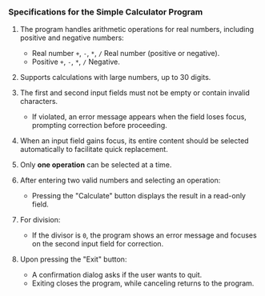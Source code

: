 ### Specifications for the Simple Calculator Program

1. The program handles arithmetic operations for real numbers, including positive and negative numbers:
   - Real number `+`, `-`, `*`, `/` Real number (positive or negative).
   - Positive `+`, `-`, `*`, `/` Negative.

2. Supports calculations with large numbers, up to 30 digits.

3. The first and second input fields must not be empty or contain invalid characters. 
   - If violated, an error message appears when the field loses focus, prompting correction before proceeding.

4. When an input field gains focus, its entire content should be selected automatically to facilitate quick replacement.

5. Only **one operation** can be selected at a time.

6. After entering two valid numbers and selecting an operation:
   - Pressing the "Calculate" button displays the result in a read-only field.

7. For division:
   - If the divisor is `0`, the program shows an error message and focuses on the second input field for correction.

8. Upon pressing the "Exit" button:
   - A confirmation dialog asks if the user wants to quit. 
   - Exiting closes the program, while canceling returns to the program.
